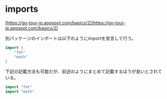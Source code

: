 # imports
[https://go-tour-jp.appspot.com/basics/2](https://go-tour-jp.appspot.com/basics/2)

別パッケージのインポートは以下のようにimportを宣言して行う。

```go
import {
    "fmt"
    "math"
}
```

下記の記載方法も可能だが、前述のようにまとめて記載するほうが良いとされている。

```go
import "fmt"
import "math"
```
